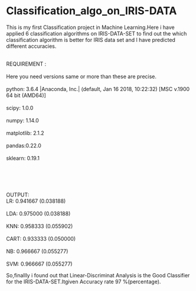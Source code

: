 # Classification_algo_on_IRIS-DATA
This is my first Classification project in Machine Learning.Here i have applied 6 classification algorithms on IRIS-DATA-SET to find out the which classification algorithm is better for IRIS data set and I have predicted different accuracies.


<br>REQUIREMENT :</br>
   <br> Here you need versions same or more than these are precise.</br>
<br>python: 3.6.4 |Anaconda, Inc.| (default, Jan 16 2018, 10:22:32) [MSC v.1900 64 bit (AMD64)]</br>
<br>scipy: 1.0.0</br>
<br>numpy: 1.14.0</br>
<br>matplotlib: 2.1.2</br>
<br>pandas:0.22.0</br>
<br>sklearn: 0.19.1</br></br></br></br></br>








OUTPUT:
<br>LR: 0.941667 (0.038188) </br>
<br>LDA: 0.975000 (0.038188) </br>
<br>KNN: 0.958333 (0.055902) </br>
<br>CART: 0.933333 (0.050000) </br>
<br>NB: 0.966667 (0.055277) </br>
<br>SVM: 0.966667 (0.055277)</br>


So,finallly i found out that Linear-Discriminat Analysis is the Good Classifier for the IRIS-DATA-SET.Itgiven Accuracy rate 97 %(percentage).
